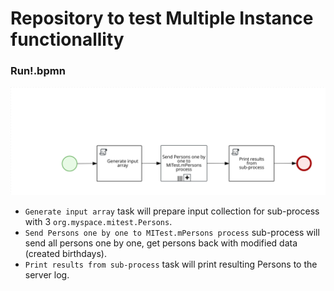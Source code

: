 Repository to test Multiple Instance functionallity
=======================

### Run!.bpmn
![](src/main/resources/com/myspace/mitest/MITest.Run-svg.svg)

* `Generate input array` task will prepare input collection for sub-process with 3 `org.myspace.mitest.Persons`.
* `Send Persons one by one to MITest.mPersons process` sub-process will send all persons one by one, get persons back with modified data (created birthdays).
* `Print results from sub-process` task will print resulting Persons to the server log.
